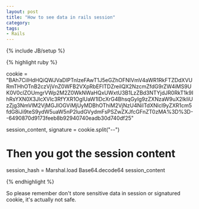 ```yaml
---
layout: post
title: "How to see data in rails session"
category: 
tags:
- Rails
---
```

{% include JB/setup %}

{% highlight ruby %}

cookie = "BAh7CiIHdHQiQWJVaDlPTnlzeFAwT1J5eGZhOFNIVmV4aWR1RkFTZDdXVURmTHhOTnB2czVjVnZ0WFB2VXpRbEFITDZreiIQX2NzcmZfdG9rZW4iMS9UK0V0clZOUmgrVWp2M2Z0WkNWaHQxUWxtU3B1LzZBd3NTYjdJR0RkT1k9IhRsYXN0X3JlcXVlc3RfYXR1OglUaW1lDcXrG4BhsqGyIg9zZXNzaW9uX2lkIiUzZjg3NmVlM2VjMGJlOGViMjUyMDBhOThiM2VjNzU4NiITdXNlcl9yZXR1cm5fdG8iJi9teS9ydW5uaW5nP2ludGVydmFsPSZwZXJfcGFnZT0zMA%3D%3D--6490870d9173feeb8b92940740eadb30d740df25"

session_content, signature = cookie.split("--")

# Then you got the session content
session_hash = Marshal.load Base64.decode64 session_content

{% endhighlight %}

So please remember don't store sensitive data in session or signatured cookie, it's actually not safe.